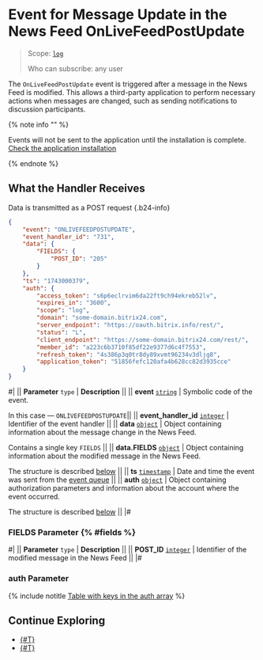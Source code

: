 # Event for Message Update in the News Feed OnLiveFeedPostUpdate

> Scope: [`log`](../../scopes/permissions.md)
>
> Who can subscribe: any user

The `OnLiveFeedPostUpdate` event is triggered after a message in the News Feed is modified. This allows a third-party application to perform necessary actions when messages are changed, such as sending notifications to discussion participants.

{% note info "" %}

Events will not be sent to the application until the installation is complete. [Check the application installation](../../../settings/app-installation/installation-finish.md)

{% endnote %}

## What the Handler Receives

Data is transmitted as a POST request {.b24-info}

```json
{
    "event": "ONLIVEFEEDPOSTUPDATE",
    "event_handler_id": "731",
    "data": {
        "FIELDS": {
            "POST_ID": "205"
        }
    },
    "ts": "1743000379",
    "auth": {
        "access_token": "s6p6eclrvim6da22ft9ch94ekreb52lv",
        "expires_in": "3600",
        "scope": "log",
        "domain": "some-domain.bitrix24.com",
        "server_endpoint": "https://oauth.bitrix.info/rest/",
        "status": "L",
        "client_endpoint": "https://some-domain.bitrix24.com/rest/",
        "member_id": "a223c6b3710f85df22e9377d6c4f7553",
        "refresh_token": "4s386p3q0tr8dy89xvmt96234v3dljg8",
        "application_token": "51856fefc120afa4b628cc82d3935cce"
    }
}
```
#|
|| **Parameter**
`type` | **Description** ||
|| **event**
[`string`](../../data-types.md) | Symbolic code of the event.

In this case — `ONLIVEFEEDPOSTUPDATE`||
|| **event_handler_id**
[`integer`](../../data-types.md) | Identifier of the event handler ||
|| **data**
[`object`](../../data-types.md) | Object containing information about the message change in the News Feed.

Contains a single key `FIELDS` ||
|| **data.FIELDS**
[`object`](../../data-types.md) | Object containing information about the modified message in the News Feed.

The structure is described [below](#fields) ||
|| **ts**
[`timestamp`](../../data-types.md) | Date and time the event was sent from the [event queue](../../events/index.md) ||
|| **auth**
[`object`](../../data-types.md) | Object containing authorization parameters and information about the account where the event occurred.

The structure is described [below](#auth) ||
|#

### FIELDS Parameter {% #fields %}

#|
|| **Parameter**
`type` | **Description** ||
|| **POST_ID** 
[`integer`](../../data-types.md) | Identifier of the modified message in the News Feed ||
|#

### auth Parameter

{% include notitle [Table with keys in the auth array](../../../_includes/auth-params-in-events.md) %}

## Continue Exploring
- [{#T}](../../events/index.md)
- [{#T}](../../events/event-bind.md)